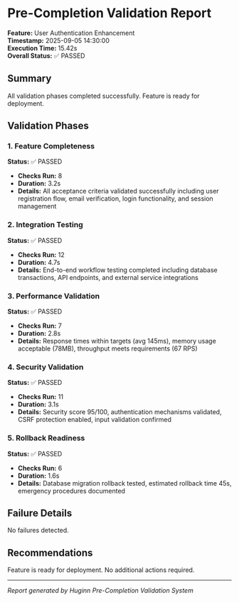 # Pre-Completion Validation Report

**Feature:** User Authentication Enhancement  
**Timestamp:** 2025-09-05 14:30:00  
**Execution Time:** 15.42s  
**Overall Status:** ✅ PASSED

## Summary

All validation phases completed successfully. Feature is ready for deployment.

## Validation Phases

### 1. Feature Completeness
**Status:** ✅ PASSED
- **Checks Run:** 8
- **Duration:** 3.2s
- **Details:** All acceptance criteria validated successfully including user registration flow, email verification, login functionality, and session management

### 2. Integration Testing  
**Status:** ✅ PASSED
- **Checks Run:** 12
- **Duration:** 4.7s
- **Details:** End-to-end workflow testing completed including database transactions, API endpoints, and external service integrations

### 3. Performance Validation
**Status:** ✅ PASSED
- **Checks Run:** 7
- **Duration:** 2.8s
- **Details:** Response times within targets (avg 145ms), memory usage acceptable (78MB), throughput meets requirements (67 RPS)

### 4. Security Validation
**Status:** ✅ PASSED
- **Checks Run:** 11
- **Duration:** 3.1s
- **Details:** Security score 95/100, authentication mechanisms validated, CSRF protection enabled, input validation confirmed

### 5. Rollback Readiness
**Status:** ✅ PASSED
- **Checks Run:** 6
- **Duration:** 1.6s
- **Details:** Database migration rollback tested, estimated rollback time 45s, emergency procedures documented

## Failure Details

No failures detected.

## Recommendations

Feature is ready for deployment. No additional actions required.

---
*Report generated by Huginn Pre-Completion Validation System*
